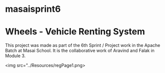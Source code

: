 # masaisprint6

# Wheels - Vehicle Renting System
This project was made as part of the 6th Sprint / Project work in the Apache Batch at Masai School. It is the collaborative work of Aravind and Falak in Module 3.

<img src="../Resources/regPage1.png>
